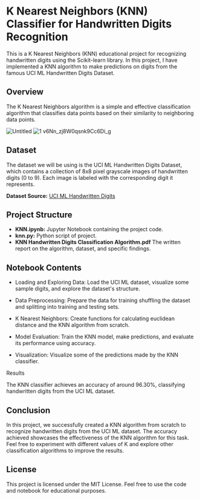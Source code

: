 # K Nearest Neighbors (KNN) Classifier for Handwritten Digits Recognition

This is a K Nearest Neighbors (KNN) educational project for recognizing handwritten digits using the Scikit-learn library. In this project, I have implemented a KNN algorithm to make predictions on digits from the famous UCI ML Handwritten Digits Dataset.

## Overview

The K Nearest Neighbors algorithm is a simple and effective classification algorithm that classifies data points based on their similarity to neighboring data points. 


![Untitled](https://github.com/katwhite11/KNN_Handwritten_Images/assets/119902118/97fcfe76-0c97-41d0-a52d-a0fcb5814c77)
![1 v6Nn_zj8W0qsnk9Cc6Di_g](https://github.com/katwhite11/KNN_Handwritten_Images/assets/119902118/71a2df4e-4c5b-4d6b-bcb6-c6440a960364)



## Dataset

The dataset we will be using is the UCI ML Handwritten Digits Dataset, which contains a collection of 8x8 pixel grayscale images of handwritten digits (0 to 9). Each image is labeled with the corresponding digit it represents.

__Dataset Source:__ [UCI ML Handwritten Digits](https://archive.ics.uci.edu/dataset/80/optical+recognition+of+handwritten+digits)


## Project Structure

- __KNN.ipynb:__ Jupyter Notebook containing the project code.
- __knn.py:__ Python script of project.
-  __KNN Handwritten Digits Classification Algorithm.pdf__ The written report on the algorithm, dataset, and specific findings. 

## Notebook Contents

- Loading and Exploring Data: Load the UCI ML dataset, visualize some sample digits, and explore the dataset's structure.

- Data Preprocessing: Prepare the data for training shuffling the dataset and splitting into training and testing sets.

- K Nearest Neighbors: Create functions for calculating euclidean distance and the KNN algorithm from scratch.

- Model Evaluation: Train the KNN model, make predictions, and evaluate its performance using accuracy.

- Visualization: Visualize some of the predictions made by the KNN classifier.

Results

The KNN classifier achieves an accuracy of around 96.30%, classifying handwritten digits from the UCI ML dataset.

## Conclusion

In this project, we successfully created a KNN algorithm from scratch to recognize handwritten digits from the UCI ML dataset. The accuracy achieved showcases the effectiveness of the KNN algorithm for this task. Feel free to experiment with different values of K and explore other classification algorithms to improve the results.

## License

This project is licensed under the MIT License. Feel free to use the code and notebook for educational purposes.
